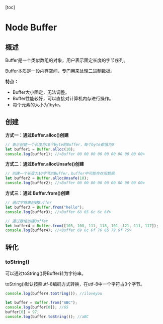 [toc]

# Node Buffer

## 概述

Buffer是一个类似数组的对象，用户表示固定长度的字节序列。

Buffer本质是一段内存空间，专门用来处理二进制数据。

**特点：**

- Buffer大小固定，无法调整。
- Buffer性能较好，可以直接对计算机内存进行操作。
- 每个元素的大小为1byte。



## 创建

**方式一：通过Buffer.alloc()创建**

```javascript
// 表示创建一个长度为10个byte的Buffer，每个byte都值为0
let buffer1 = Buffer.alloc(10);
console.log(buffer1); //<Buffer 00 00 00 00 00 00 00 00 00 00>
```

**方式二：通过Buffer.allocUnsafe()创建**

```javascript
// 创建一个长度为10字节的Buffer，buffer中可能存在旧数据
let buffer2 = Buffer.allocUnsafe(10);
console.log(buffer2); //<Buffer 00 00 00 00 00 00 00 00 00 00>
```

**方式三：通过 Buffer.from()创建**

```javascript
// 通过字符串创建Buffer
let buffer3 = Buffer.from("hello");
console.log(buffer3); //<Buffer 68 65 6c 6c 6f>
```

```javascript
// 通过数组创建Buffer
let buffer4 = Buffer.from([105, 108, 111, 118, 101, 121, 111, 117]);
console.log(buffer4); //<Buffer 69 6c 6f 76 65 79 6f 75>
```



## 转化

### toString()

可以通过toString()将Buffer转为字符串。

toString()默认按照utf-8编码方式转换，在utf-8中一个字符占3个字节。

```javascript
console.log(buffer4.toString()); //iloveyou
```

```javascript
let buffer = Buffer.from("ABC");
console.log(buffer[0]); //65
buffer[0] = 97;
console.log(buffer.toString()); //aBC
```

